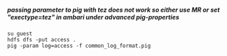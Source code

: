 ##### passing parameter to pig with tez does not work so either use MR or set "exectype=tez" in ambari under advanced pig-properties
```
su guest
hdfs dfs -put access .
pig -param log=access -f common_log_format.pig
```
